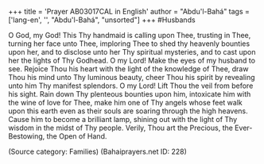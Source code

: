 +++
title = 'Prayer AB03017CAL in English'
author = "Abdu'l-Bahá"
tags = ['lang-en', '', "Abdu'l-Bahá", "unsorted"]
+++
#Husbands


O God, my God! This Thy handmaid is calling upon Thee, trusting in Thee, turning her face unto Thee, imploring Thee to shed thy heavenly bounties upon her, and to disclose unto her Thy spiritual mysteries, and to cast upon her the lights of Thy Godhead.
O my Lord!  Make the eyes of my husband to see.  Rejoice Thou his heart with the light of the knowledge of Thee, draw Thou his mind unto Thy luminous beauty, cheer Thou his spirit by revealing unto him Thy manifest splendors.
O my Lord!  Lift Thou the veil from before his sight.  Rain down Thy plenteous bounties upon him, intoxicate him with the wine of love for Thee, make him one of Thy angels whose feet walk upon this earth even as their souls are soaring through the high heavens.  Cause him to become a brilliant lamp, shining out with the light of Thy wisdom in the midst of Thy people.
Verily, Thou art the Precious, the Ever-Bestowing, the Open of Hand.

(Source category: Families)
(Bahaiprayers.net ID: 228)
